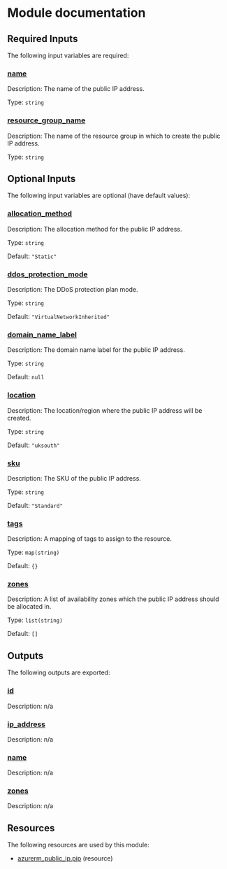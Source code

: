 # Module documentation

## Required Inputs

The following input variables are required:

### <a name="input_name"></a> [name](#input\_name)

Description: The name of the public IP address.

Type: `string`

### <a name="input_resource_group_name"></a> [resource\_group\_name](#input\_resource\_group\_name)

Description: The name of the resource group in which to create the public IP address.

Type: `string`

## Optional Inputs

The following input variables are optional (have default values):

### <a name="input_allocation_method"></a> [allocation\_method](#input\_allocation\_method)

Description: The allocation method for the public IP address.

Type: `string`

Default: `"Static"`

### <a name="input_ddos_protection_mode"></a> [ddos\_protection\_mode](#input\_ddos\_protection\_mode)

Description: The DDoS protection plan mode.

Type: `string`

Default: `"VirtualNetworkInherited"`

### <a name="input_domain_name_label"></a> [domain\_name\_label](#input\_domain\_name\_label)

Description: The domain name label for the public IP address.

Type: `string`

Default: `null`

### <a name="input_location"></a> [location](#input\_location)

Description: The location/region where the public IP address will be created.

Type: `string`

Default: `"uksouth"`

### <a name="input_sku"></a> [sku](#input\_sku)

Description: The SKU of the public IP address.

Type: `string`

Default: `"Standard"`

### <a name="input_tags"></a> [tags](#input\_tags)

Description: A mapping of tags to assign to the resource.

Type: `map(string)`

Default: `{}`

### <a name="input_zones"></a> [zones](#input\_zones)

Description: A list of availability zones which the public IP address should be allocated in.

Type: `list(string)`

Default: `[]`

## Outputs

The following outputs are exported:

### <a name="output_id"></a> [id](#output\_id)

Description: n/a

### <a name="output_ip_address"></a> [ip\_address](#output\_ip\_address)

Description: n/a

### <a name="output_name"></a> [name](#output\_name)

Description: n/a

### <a name="output_zones"></a> [zones](#output\_zones)

Description: n/a
## Resources

The following resources are used by this module:

- [azurerm_public_ip.pip](https://registry.terraform.io/providers/hashicorp/azurerm/latest/docs/resources/public_ip) (resource)
